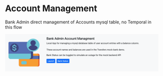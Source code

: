 # Account Management
Bank Admin direct management of Accounts mysql table, no Temporal in this flow
  
![accountmgmt-home-banner](../assets/accountmgmt-home-banner.png)  
  

